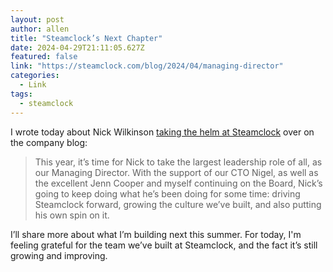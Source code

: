 ```yaml
---
layout: post
author: allen
title: "Steamclock’s Next Chapter"
date: 2024-04-29T21:11:05.627Z
featured: false
link: "https://steamclock.com/blog/2024/04/managing-director"
categories:
  - Link
tags:
  - steamclock
---
```


I wrote today about Nick Wilkinson [taking the helm at Steamclock](https://steamclock.com/blog/2024/04/managing-director) over on the company blog:

> This year, it’s time for Nick to take the largest leadership role of all, as our Managing Director. With the support of our CTO Nigel, as well as the excellent Jenn Cooper and myself continuing on the Board, Nick’s going to keep doing what he’s been doing for some time: driving Steamclock forward, growing the culture we’ve built, and also putting his own spin on it.

I’ll share more about what I’m building next this summer. For today, I'm feeling grateful for the team we’ve built at Steamclock, and the fact it’s still growing and improving.
